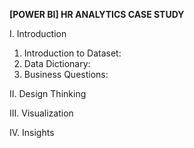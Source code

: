 **[POWER BI] HR ANALYTICS CASE STUDY**

I. Introduction
  1. Introduction to Dataset:
  2. Data Dictionary:
  3. Business Questions:
     
II. Design Thinking

III. Visualization

IV. Insights

